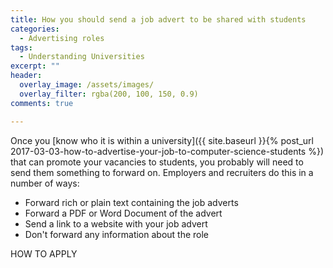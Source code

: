 ```yaml
---
title: How you should send a job advert to be shared with students
categories:
  - Advertising roles
tags:
  - Understanding Universities
excerpt: ""
header:
  overlay_image: /assets/images/
  overlay_filter: rgba(200, 100, 150, 0.9)
comments: true

---
```


Once you [know who it is within a university]({{ site.baseurl }}{% post_url 2017-03-03-how-to-advertise-your-job-to-computer-science-students %}) that can promote your vacancies to students, you probably will need to send them something to forward on. Employers and recruiters do this in a number of ways:

- Forward rich or plain text containing the job adverts
- Forward a PDF or Word Document of the advert
- Send a link to a website with your job advert
- Don't forward any information about the role



HOW TO APPLY